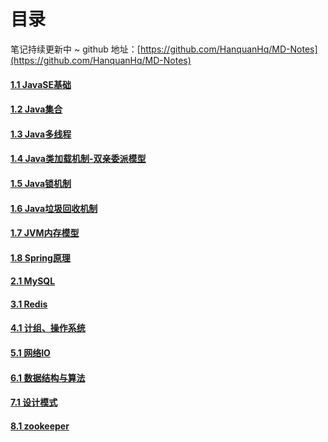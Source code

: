 # 目录

笔记持续更新中 ~ github 地址：[https://github.com/HanquanHq/MD-Notes](https://github.com/HanquanHq/MD-Notes)

#### [1.1 JavaSE基础](http://39.97.238.240/1.1.html)

#### [1.2 Java集合](http://39.97.238.240/1.2.html)

#### [1.3 Java多线程](http://39.97.238.240/1.3.html)

#### [1.4 Java类加载机制-双亲委派模型](http://39.97.238.240/1.4.html)

#### [1.5 Java锁机制](http://39.97.238.240/1.5.html)

#### [1.6 Java垃圾回收机制](http://39.97.238.240/1.6.html)

#### [1.7 JVM内存模型](http://39.97.238.240/1.7.html)

#### [1.8 Spring原理](http://39.97.238.240/1.8.html)

#### [2.1 MySQL](http://39.97.238.240/2.1.html)

#### [3.1 Redis](http://39.97.238.240/3.1.html)

#### [4.1 计组、操作系统](http://39.97.238.240/4.1.html)

#### [5.1 网络IO](http://39.97.238.240/5.1.html)

#### [6.1 数据结构与算法](http://39.97.238.240/6.1.html)

#### [7.1 设计模式](http://39.97.238.240/7.1.html)

#### [8.1 zookeeper](http://39.97.238.240/8.1.html)

